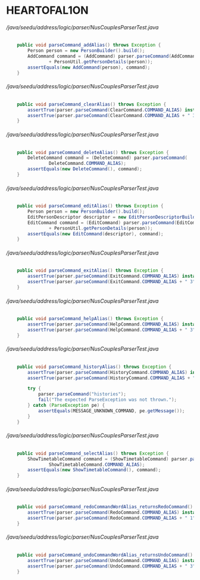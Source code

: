 # HEARTOFAL1ON
###### /java/seedu/address/logic/parser/NusCouplesParserTest.java
``` java
    public void parseCommand_addAlias() throws Exception {
        Person person = new PersonBuilder().build();
        AddCommand command = (AddCommand) parser.parseCommand(AddCommand.COMMAND_ALIAS + " "
                + PersonUtil.getPersonDetails(person));
        assertEquals(new AddCommand(person), command);
    }

```
###### /java/seedu/address/logic/parser/NusCouplesParserTest.java
``` java
    public void parseCommand_clearAlias() throws Exception {
        assertTrue(parser.parseCommand(ClearCommand.COMMAND_ALIAS) instanceof ClearCommand);
        assertTrue(parser.parseCommand(ClearCommand.COMMAND_ALIAS + " 3") instanceof ClearCommand);
    }


```
###### /java/seedu/address/logic/parser/NusCouplesParserTest.java
``` java
    public void parseCommand_deleteAlias() throws Exception {
        DeleteCommand command = (DeleteCommand) parser.parseCommand(
                DeleteCommand.COMMAND_ALIAS);
        assertEquals(new DeleteCommand(), command);
    }


```
###### /java/seedu/address/logic/parser/NusCouplesParserTest.java
``` java
    public void parseCommand_editAlias() throws Exception {
        Person person = new PersonBuilder().build();
        EditPersonDescriptor descriptor = new EditPersonDescriptorBuilder(person).build();
        EditCommand command = (EditCommand) parser.parseCommand(EditCommand.COMMAND_ALIAS + " "
                + PersonUtil.getPersonDetails(person));
        assertEquals(new EditCommand(descriptor), command);
    }

```
###### /java/seedu/address/logic/parser/NusCouplesParserTest.java
``` java
    public void parseCommand_exitAlias() throws Exception {
        assertTrue(parser.parseCommand(ExitCommand.COMMAND_ALIAS) instanceof ExitCommand);
        assertTrue(parser.parseCommand(ExitCommand.COMMAND_ALIAS + " 3") instanceof ExitCommand);
    }

```
###### /java/seedu/address/logic/parser/NusCouplesParserTest.java
``` java
    public void parseCommand_helpAlias() throws Exception {
        assertTrue(parser.parseCommand(HelpCommand.COMMAND_ALIAS) instanceof HelpCommand);
        assertTrue(parser.parseCommand(HelpCommand.COMMAND_ALIAS + " 3") instanceof HelpCommand);
    }

```
###### /java/seedu/address/logic/parser/NusCouplesParserTest.java
``` java
    public void parseCommand_historyAlias() throws Exception {
        assertTrue(parser.parseCommand(HistoryCommand.COMMAND_ALIAS) instanceof HistoryCommand);
        assertTrue(parser.parseCommand(HistoryCommand.COMMAND_ALIAS + " 3") instanceof HistoryCommand);

        try {
            parser.parseCommand("histories");
            fail("The expected ParseException was not thrown.");
        } catch (ParseException pe) {
            assertEquals(MESSAGE_UNKNOWN_COMMAND, pe.getMessage());
        }
    }

```
###### /java/seedu/address/logic/parser/NusCouplesParserTest.java
``` java
    public void parseCommand_selectAlias() throws Exception {
        ShowTimetableCommand command = (ShowTimetableCommand) parser.parseCommand(
                ShowTimetableCommand.COMMAND_ALIAS);
        assertEquals(new ShowTimetableCommand(), command);
    }

```
###### /java/seedu/address/logic/parser/NusCouplesParserTest.java
``` java
    public void parseCommand_redoCommandWordAlias_returnsRedoCommand() throws Exception {
        assertTrue(parser.parseCommand(RedoCommand.COMMAND_ALIAS) instanceof RedoCommand);
        assertTrue(parser.parseCommand(RedoCommand.COMMAND_ALIAS + " 1") instanceof RedoCommand);
    }

```
###### /java/seedu/address/logic/parser/NusCouplesParserTest.java
``` java
    public void parseCommand_undoCommandWordAlias_returnsUndoCommand() throws Exception {
        assertTrue(parser.parseCommand(UndoCommand.COMMAND_ALIAS) instanceof UndoCommand);
        assertTrue(parser.parseCommand(UndoCommand.COMMAND_ALIAS + " 3") instanceof UndoCommand);
    }

```
